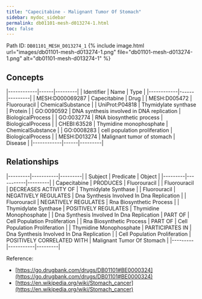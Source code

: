 ```yaml
---
title: "Capecitabine - Malignant Tumor Of Stomach"
sidebar: mydoc_sidebar
permalink: db01101-mesh-d013274-1.html
toc: false 
---
```



Path ID: `DB01101_MESH_D013274_1`
{% include image.html url="images/db01101-mesh-d013274-1.png" file="db01101-mesh-d013274-1.png" alt="db01101-mesh-d013274-1" %}

## Concepts

|------------|------|---------|
| Identifier | Name | Type    |
|------------|------|---------|
| MESH:D000069287 | Capecitabine | Drug |
| MESH:D005472 | Fluorouracil | ChemicalSubstance |
| UniProt:P04818 | Thymidylate synthase | Protein |
| GO:0090592 | DNA synthesis involved in DNA replication | BiologicalProcess |
| GO:0032774 | RNA biosynthetic process | BiologicalProcess |
| CHEBI:63528 | Thymidine monophosphate | ChemicalSubstance |
| GO:0008283 | cell population proliferation | BiologicalProcess |
| MESH:D013274 | Malignant tumor of stomach | Disease |
|------------|------|---------|

## Relationships

|---------|-----------|---------|
| Subject | Predicate | Object  |
|---------|-----------|---------|
| Capecitabine | PRODUCES | Fluorouracil |
| Fluorouracil | DECREASES ACTIVITY OF | Thymidylate Synthase |
| Fluorouracil | NEGATIVELY REGULATES | Dna Synthesis Involved In Dna Replication |
| Fluorouracil | NEGATIVELY REGULATES | Rna Biosynthetic Process |
| Thymidylate Synthase | POSITIVELY REGULATES | Thymidine Monophosphate |
| Dna Synthesis Involved In Dna Replication | PART OF | Cell Population Proliferation |
| Rna Biosynthetic Process | PART OF | Cell Population Proliferation |
| Thymidine Monophosphate | PARTICIPATES IN | Dna Synthesis Involved In Dna Replication |
| Cell Population Proliferation | POSITIVELY CORRELATED WITH | Malignant Tumor Of Stomach |
|---------|-----------|---------|

Reference: 
  - [https://go.drugbank.com/drugs/DB01101#BE0000324](https://go.drugbank.com/drugs/DB01101#BE0000324)
  - [https://en.wikipedia.org/wiki/Stomach_cancer](https://en.wikipedia.org/wiki/Stomach_cancer)
